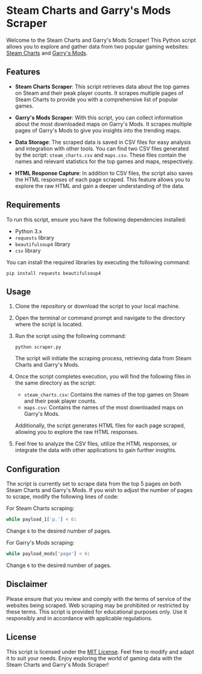 # Steam Charts and Garry's Mods Scraper



Welcome to the Steam Charts and Garry's Mods Scraper! This Python script allows you to explore and gather data from two popular gaming websites: [Steam Charts](https://steamcharts.com/) and [Garry's Mods](https://garrysmods.org/).

## Features

- **Steam Charts Scraper**: This script retrieves data about the top games on Steam and their peak player counts. It scrapes multiple pages of Steam Charts to provide you with a comprehensive list of popular games.

- **Garry's Mods Scraper**: With this script, you can collect information about the most downloaded maps on Garry's Mods. It scrapes multiple pages of Garry's Mods to give you insights into the trending maps.

- **Data Storage**: The scraped data is saved in CSV files for easy analysis and integration with other tools. You can find two CSV files generated by the script: `steam_charts.csv` and `maps.csv`. These files contain the names and relevant statistics for the top games and maps, respectively.

- **HTML Response Capture**: In addition to CSV files, the script also saves the HTML responses of each page scraped. This feature allows you to explore the raw HTML and gain a deeper understanding of the data.

## Requirements

To run this script, ensure you have the following dependencies installed:

- Python 3.x
- `requests` library
- `beautifulsoup4` library
- `csv` library

You can install the required libraries by executing the following command:

```
pip install requests beautifulsoup4
```

## Usage

1. Clone the repository or download the script to your local machine.

2. Open the terminal or command prompt and navigate to the directory where the script is located.

3. Run the script using the following command:

   ```
   python scraper.py
   ```

   The script will initiate the scraping process, retrieving data from Steam Charts and Garry's Mods.

4. Once the script completes execution, you will find the following files in the same directory as the script:

   - `steam_charts.csv`: Contains the names of the top games on Steam and their peak player counts.
   - `maps.csv`: Contains the names of the most downloaded maps on Garry's Mods.

   Additionally, the script generates HTML files for each page scraped, allowing you to explore the raw HTML responses.

5. Feel free to analyze the CSV files, utilize the HTML responses, or integrate the data with other applications to gain further insights.

## Configuration

The script is currently set to scrape data from the top 5 pages on both Steam Charts and Garry's Mods. If you wish to adjust the number of pages to scrape, modify the following lines of code:

For Steam Charts scraping:

```python
while payload_1['p.'] < 6:
```

Change `6` to the desired number of pages.

For Garry's Mods scraping:

```python
while payload_mods['page'] < 6:
```

Change `6` to the desired number of pages.

## Disclaimer

Please ensure that you review and comply with the terms of service of the websites being scraped. Web scraping may be prohibited or restricted by these terms. This script is provided for educational purposes only. Use it responsibly and in accordance with applicable regulations.

## License

This script is licensed under the [MIT License](LICENSE). Feel free to modify and adapt it to suit your needs. Enjoy exploring the world of gaming data with the Steam Charts and Garry's Mods Scraper!
